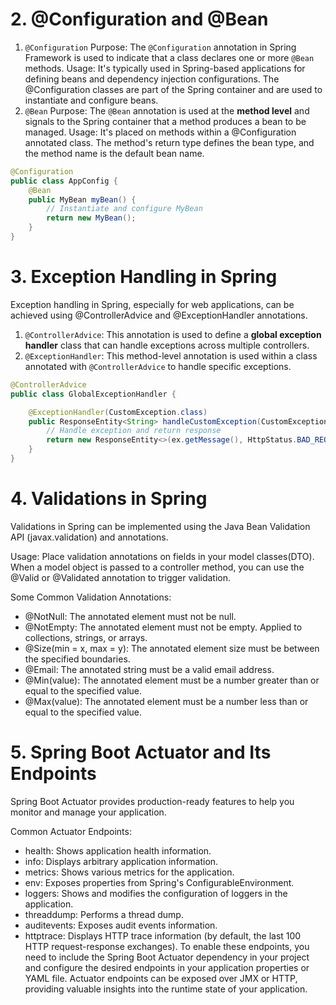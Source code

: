 # 2. @Configuration and @Bean
1. `@Configuration`
Purpose: The `@Configuration` annotation in Spring Framework is used to indicate that a class declares one or more `@Bean` methods.
Usage: It's typically used in Spring-based applications for defining beans and dependency injection configurations. The @Configuration classes are part of the Spring container and are used to instantiate and configure beans.
2. `@Bean`
Purpose: The `@Bean` annotation is used at the **method level** and signals to the Spring container that a method produces a bean to be managed.
Usage: It's placed on methods within a @Configuration annotated class. The method's return type defines the bean type, and the method name is the default bean name.
```java
@Configuration
public class AppConfig {
    @Bean
    public MyBean myBean() {
        // Instantiate and configure MyBean
        return new MyBean();
    }
}
```

# 3. Exception Handling in Spring
Exception handling in Spring, especially for web applications, can be achieved using @ControllerAdvice and @ExceptionHandler annotations.

1. `@ControllerAdvice`: This annotation is used to define a **global exception handler** class that can handle exceptions across multiple controllers.
2. `@ExceptionHandler`: This method-level annotation is used within a class annotated with `@ControllerAdvice` to handle specific exceptions.
```java
@ControllerAdvice
public class GlobalExceptionHandler {

    @ExceptionHandler(CustomException.class)
    public ResponseEntity<String> handleCustomException(CustomException ex) {
        // Handle exception and return response
        return new ResponseEntity<>(ex.getMessage(), HttpStatus.BAD_REQUEST);
    }
}
```

# 4. Validations in Spring
Validations in Spring can be implemented using the Java Bean Validation API (javax.validation) and annotations.

Usage: Place validation annotations on fields in your model classes(DTO). 
When a model object is passed to a controller method, you can use the @Valid or @Validated annotation to trigger validation.

Some Common Validation Annotations:
+ @NotNull: The annotated element must not be null.
+ @NotEmpty: The annotated element must not be empty. Applied to collections, strings, or arrays.
+ @Size(min = x, max = y): The annotated element size must be between the specified boundaries.
+ @Email: The annotated string must be a valid email address.
+ @Min(value): The annotated element must be a number greater than or equal to the specified value.
+ @Max(value): The annotated element must be a number less than or equal to the specified value.

# 5. Spring Boot Actuator and Its Endpoints
Spring Boot Actuator provides production-ready features to help you monitor and manage your application.

Common Actuator Endpoints:
+ health: Shows application health information.
+ info: Displays arbitrary application information.
+ metrics: Shows various metrics for the application.
+ env: Exposes properties from Spring's ConfigurableEnvironment.
+ loggers: Shows and modifies the configuration of loggers in the application.
+ threaddump: Performs a thread dump.
+ auditevents: Exposes audit events information.
+ httptrace: Displays HTTP trace information (by default, the last 100 HTTP request-response exchanges).
To enable these endpoints, you need to include the Spring Boot Actuator dependency in your project and configure the desired endpoints in your application properties or YAML file. 
Actuator endpoints can be exposed over JMX or HTTP, providing valuable insights into the runtime state of your application.